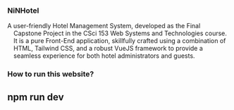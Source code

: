 ### NiNHotel
<!DOCTYPE html>
<html>
<head>
  <style>
    .hanging-indent {
      text-indent: -1em;
      padding-left: 1em;
    }
  </style>
</head>
<body>
  <p class="hanging-indent">A user-friendly Hotel Management System, developed as the Final Capstone Project in the CSci 153 Web Systems and Technologies course. It is a pure Front-End application, skillfully crafted using a combination of HTML, Tailwind CSS, and a robust VueJS framework to provide a seamless experience for both hotel administrators and guests.</p>
</body>
</html>



### How to run this website?
## npm run dev
